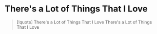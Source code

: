 # There's a Lot of Things That I Love

> [!quote] There's a Lot of Things That I Love
> There's a Lot of Things That I Love
